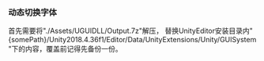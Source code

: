 ### 动态切换字体 ###
首先需要将"./Assets/UGUIDLL/Output.7z"解压，
替换UnityEditor安装目录内"{somePath}/Unity2018.4.36f1/Editor/Data/UnityExtensions/Unity/GUISystem"下的内容，覆盖前记得先备份一份。